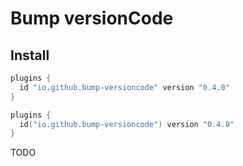# Bump versionCode

## Install

```groovy
plugins {
  id "io.github.bump-versioncode" version "0.4.0"
}
```
```kotlin
plugins {
  id("io.github.bump-versioncode") version "0.4.0"
}
```

TODO